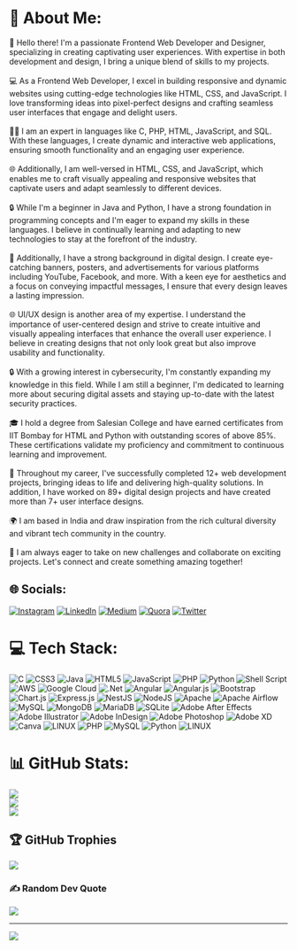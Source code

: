 # 💫 About Me:
👋 Hello there! I'm a passionate Frontend Web Developer and Designer, specializing in creating captivating user experiences. With expertise in both development and design, I bring a unique blend of skills to my projects.<br><br>💻 As a Frontend Web Developer, I excel in building responsive and dynamic websites using cutting-edge technologies like HTML, CSS, and JavaScript. I love transforming ideas into pixel-perfect designs and crafting seamless user interfaces that engage and delight users.<br><br>👨‍💻 I am an expert in languages like C, PHP, HTML, JavaScript, and SQL. With these languages, I create dynamic and interactive web applications, ensuring smooth functionality and an engaging user experience.<br><br>🌐 Additionally, I am well-versed in HTML, CSS, and JavaScript, which enables me to craft visually appealing and responsive websites that captivate users and adapt seamlessly to different devices.<br><br>🔒 While I'm a beginner in Java and Python, I have a strong foundation in programming concepts and I'm eager to expand my skills in these languages. I believe in continually learning and adapting to new technologies to stay at the forefront of the industry.<br><br>🎨 Additionally, I have a strong background in digital design. I create eye-catching banners, posters, and advertisements for various platforms including YouTube, Facebook, and more. With a keen eye for aesthetics and a focus on conveying impactful messages, I ensure that every design leaves a lasting impression.<br><br>🌐 UI/UX design is another area of my expertise. I understand the importance of user-centered design and strive to create intuitive and visually appealing interfaces that enhance the overall user experience. I believe in creating designs that not only look great but also improve usability and functionality.<br><br>🔒 With a growing interest in cybersecurity, I'm constantly expanding my knowledge in this field. While I am still a beginner, I'm dedicated to learning more about securing digital assets and staying up-to-date with the latest security practices.<br><br>🎓 I hold a degree from Salesian College and have earned certificates from IIT Bombay for HTML and Python with outstanding scores of above 85%. These certifications validate my proficiency and commitment to continuous learning and improvement.<br><br>💼 Throughout my career, I've successfully completed 12+ web development projects, bringing ideas to life and delivering high-quality solutions. In addition, I have worked on 89+ digital design projects and have created more than 7+ user interface designs.<br><br>🌍 I am based in India and draw inspiration from the rich cultural diversity and vibrant tech community in the country.<br><br>🚀 I am always eager to take on new challenges and collaborate on exciting projects. Let's connect and create something amazing together!


## 🌐 Socials:
[![Instagram](https://img.shields.io/badge/Instagram-%23E4405F.svg?logo=Instagram&logoColor=white)](https://instagram.com/Ranantesh) [![LinkedIn](https://img.shields.io/badge/LinkedIn-%230077B5.svg?logo=linkedin&logoColor=white)](https://linkedin.com/in/Ranantesh) [![Medium](https://img.shields.io/badge/Medium-12100E?logo=medium&logoColor=white)](https://medium.com/@Ranantesh) [![Quora](https://img.shields.io/badge/Quora-%23B92B27.svg?logo=Quora&logoColor=white)](https://quora.com/profile/Ranantesh) [![Twitter](https://img.shields.io/badge/Twitter-%231DA1F2.svg?logo=Twitter&logoColor=white)](https://twitter.com/Ranantesh) 

# 💻 Tech Stack:
![C](https://img.shields.io/badge/c-%2300599C.svg?style=for-the-badge&logo=c&logoColor=white) ![CSS3](https://img.shields.io/badge/css3-%231572B6.svg?style=for-the-badge&logo=css3&logoColor=white) ![Java](https://img.shields.io/badge/java-%23ED8B00.svg?style=for-the-badge&logo=java&logoColor=white) ![HTML5](https://img.shields.io/badge/html5-%23E34F26.svg?style=for-the-badge&logo=html5&logoColor=white) ![JavaScript](https://img.shields.io/badge/javascript-%23323330.svg?style=for-the-badge&logo=javascript&logoColor=%23F7DF1E) ![PHP](https://img.shields.io/badge/php-%23777BB4.svg?style=for-the-badge&logo=php&logoColor=white) ![Python](https://img.shields.io/badge/python-3670A0?style=for-the-badge&logo=python&logoColor=ffdd54) ![Shell Script](https://img.shields.io/badge/shell_script-%23121011.svg?style=for-the-badge&logo=gnu-bash&logoColor=white) ![AWS](https://img.shields.io/badge/AWS-%23FF9900.svg?style=for-the-badge&logo=amazon-aws&logoColor=white) ![Google Cloud](https://img.shields.io/badge/Google%20Cloud-%234285F4.svg?style=for-the-badge&logo=google-cloud&logoColor=white) ![.Net](https://img.shields.io/badge/.NET-5C2D91?style=for-the-badge&logo=.net&logoColor=white) ![Angular](https://img.shields.io/badge/angular-%23DD0031.svg?style=for-the-badge&logo=angular&logoColor=white) ![Angular.js](https://img.shields.io/badge/angular.js-%23E23237.svg?style=for-the-badge&logo=angularjs&logoColor=white) ![Bootstrap](https://img.shields.io/badge/bootstrap-%23563D7C.svg?style=for-the-badge&logo=bootstrap&logoColor=white) ![Chart.js](https://img.shields.io/badge/chart.js-F5788D.svg?style=for-the-badge&logo=chart.js&logoColor=white) ![Express.js](https://img.shields.io/badge/express.js-%23404d59.svg?style=for-the-badge&logo=express&logoColor=%2361DAFB) ![NestJS](https://img.shields.io/badge/nestjs-%23E0234E.svg?style=for-the-badge&logo=nestjs&logoColor=white) ![NodeJS](https://img.shields.io/badge/node.js-6DA55F?style=for-the-badge&logo=node.js&logoColor=white) ![Apache](https://img.shields.io/badge/apache-%23D42029.svg?style=for-the-badge&logo=apache&logoColor=white) ![Apache Airflow](https://img.shields.io/badge/Apache%20Airflow-017CEE?style=for-the-badge&logo=Apache%20Airflow&logoColor=white) ![MySQL](https://img.shields.io/badge/mysql-%2300f.svg?style=for-the-badge&logo=mysql&logoColor=white) ![MongoDB](https://img.shields.io/badge/MongoDB-%234ea94b.svg?style=for-the-badge&logo=mongodb&logoColor=white) ![MariaDB](https://img.shields.io/badge/MariaDB-003545?style=for-the-badge&logo=mariadb&logoColor=white) ![SQLite](https://img.shields.io/badge/sqlite-%2307405e.svg?style=for-the-badge&logo=sqlite&logoColor=white) ![Adobe After Effects](https://img.shields.io/badge/Adobe%20After%20Effects-9999FF.svg?style=for-the-badge&logo=Adobe%20After%20Effects&logoColor=white) ![Adobe Illustrator](https://img.shields.io/badge/adobeillustrator-%23FF9A00.svg?style=for-the-badge&logo=adobeillustrator&logoColor=white) ![Adobe InDesign](https://img.shields.io/badge/Adobe%20InDesign-49021F?style=for-the-badge&logo=adobeindesign&logoColor=white) ![Adobe Photoshop](https://img.shields.io/badge/adobephotoshop-%2331A8FF.svg?style=for-the-badge&logo=adobephotoshop&logoColor=white) ![Adobe XD](https://img.shields.io/badge/Adobe%20XD-470137?style=for-the-badge&logo=Adobe%20XD&logoColor=#FF61F6) ![Canva](https://img.shields.io/badge/Canva-%2300C4CC.svg?style=for-the-badge&logo=Canva&logoColor=white) ![LINUX](https://img.shields.io/badge/Linux-FCC624?style=for-the-badge&logo=linux&logoColor=black) ![PHP](https://img.shields.io/badge/php-%23777BB4.svg?style=for-the-badge&logo=php&logoColor=white) ![MySQL](https://img.shields.io/badge/mysql-%2300f.svg?style=for-the-badge&logo=mysql&logoColor=white) ![Python](https://img.shields.io/badge/python-3670A0?style=for-the-badge&logo=python&logoColor=ffdd54) ![LINUX](https://img.shields.io/badge/Linux-FCC624?style=for-the-badge&logo=linux&logoColor=black)
# 📊 GitHub Stats:
![](https://github-readme-stats.vercel.app/api?username=ranantesh&theme=dark&hide_border=false&include_all_commits=true&count_private=true)<br/>
![](https://github-readme-streak-stats.herokuapp.com/?user=ranantesh&theme=dark&hide_border=false)<br/>
![](https://github-readme-stats.vercel.app/api/top-langs/?username=ranantesh&theme=dark&hide_border=false&include_all_commits=true&count_private=true&layout=compact)

## 🏆 GitHub Trophies
![](https://github-profile-trophy.vercel.app/?username=ranantesh&theme=tokyonight&no-frame=false&no-bg=false&margin-w=4)

### ✍️ Random Dev Quote
![](https://quotes-github-readme.vercel.app/api?type=horizontal&theme=tokyonight)

---
[![](https://visitcount.itsvg.in/api?id=ranantesh&icon=2&color=1)](https://visitcount.itsvg.in)

<!-- Proudly created with GPRM ( https://gprm.itsvg.in ) -->
